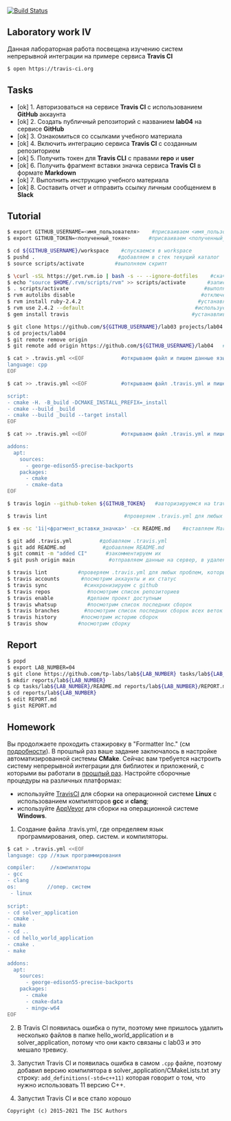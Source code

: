 [![Build Status](https://travis-ci.com/Sudar-Kudr/lab04.svg?branch=main)](https://travis-ci.com/Sudar-Kudr/lab04)
## Laboratory work IV

Данная лабораторная работа посвещена изучению систем непрерывной интеграции на примере сервиса **Travis CI**

```sh
$ open https://travis-ci.org
```

## Tasks

- [ok] 1. Авторизоваться на сервисе **Travis CI** с использованием **GitHub** аккаунта
- [ok] 2. Создать публичный репозиторий с названием **lab04** на сервисе **GitHub**
- [ok] 3. Ознакомиться со ссылками учебного материала
- [ok] 4. Включить интеграцию сервиса **Travis CI** с созданным репозиторием
- [ok] 5. Получить токен для **Travis CLI** с правами **repo** и **user**
- [ok] 6. Получить фрагмент вставки значка сервиса **Travis CI** в формате **Markdown**
- [ok] 7. Выполнить инструкцию учебного материала
- [ok] 8. Составить отчет и отправить ссылку личным сообщением в **Slack**

## Tutorial

```sh
$ export GITHUB_USERNAME=<имя_пользователя>    #присваиваем <имя_пользователя> в переменную GITHUB_USERNAME
$ export GITHUB_TOKEN=<полученный_токен>      #присваиваем <полученный_токен> в переменную GITHUB_TOKEN
```

```sh
$ cd ${GITHUB_USERNAME}/workspace    #спускаемся в workspace
$ pushd .                           #добавляем в стек текущий каталог
$ source scripts/activate          #выполняем скрипт
```

```sh
$ \curl -sSL https://get.rvm.io | bash -s -- --ignore-dotfiles    #скачиваем файл по ссылке | игноририруем скрытые файлы
$ echo "source $HOME/.rvm/scripts/rvm" >> scripts/activate       #записываем файл в скрипт-файл
$ . scripts/activate                                            #выполняем скрипт
$ rvm autolibs disable                                         #отключеним дополнительные действия
$ rvm install ruby-2.4.2                                      #устанавливаем ruby 2.4.2
$ rvm use 2.4.2 --default                                    #используем версию ruby 2.4.2 по умолчанию
$ gem install travis                                        #устанавливаем travis
```

```sh
$ git clone https://github.com/${GITHUB_USERNAME}/lab03 projects/lab04   #клонируем репозиторий из lab03 в директорию projects/lab04
$ cd projects/lab04                                                     #переходим директорию projects/lab04
$ git remote remove origin                                             #удаляем старую ссылку репозитория
$ git remote add origin https://github.com/${GITHUB_USERNAME}/lab04   #добавляем ссылку репозитория в управление репозиториями
```

```sh
$ cat > .travis.yml <<EOF            #открываем файл и пишем данные языка программирования от EOF до EOF
language: cpp
EOF
```

```sh
$ cat >> .travis.yml <<EOF           #открываем файл .travis.yml и пишем данные скрипта от EOF до EOF

script:
- cmake -H. -B_build -DCMAKE_INSTALL_PREFIX=_install
- cmake --build _build
- cmake --build _build --target install
EOF
```

```sh
$ cat >> .travis.yml <<EOF           #открываем файл .travis.yml и пишем данные от EOF до EOF

addons:
  apt:
    sources:
      - george-edison55-precise-backports
    packages:
      - cmake
      - cmake-data
EOF
```

```sh
$ travis login --github-token ${GITHUB_TOKEN}   #авторизируемся на travis
```

```sh
$ travis lint                         #проверяем .travis.yml для любых проблем, которые он может обнаружить
```

```sh
$ ex -sc '1i|<фрагмент_вставки_значка>' -cx README.md    #вставляем Markdown значок от сервиса Travis CI
```

```sh
$ git add .travis.yml         #добавляем .travis.yml
$ git add README.md            #добавляем README.md
$ git commit -m "added CI"      #закомментируем их
$ git push origin main           #отправляем данные на сервер, в удаленный репозиторий main
```

```sh
$ travis lint          #проверяем .travis.yml для любых проблем, которые он может обнаружить
$ travis accounts       #посмотрим аккаунты и их статус
$ travis sync            #синхронизируем с github
$ travis repos            #посмотрим список репозиториев
$ travis enable           #делаем проект доступным
$ travis whatsup          #посмотрим список последних сборок
$ travis branches        #посмотрим список последних сборок всех веток
$ travis history        #посмотрим историю сборок
$ travis show          #посмотрим сборку
```

## Report

```sh
$ popd                                                                           #удаляем из стека текущий каталог
$ export LAB_NUMBER=04                                                          #присваиваем 04 в переменную LAB_NUMBER
$ git clone https://github.com/tp-labs/lab${LAB_NUMBER} tasks/lab${LAB_NUMBER} #клонируем из ссылки в директорию (в наше случае-tasks/lab04)
$ mkdir reports/lab${LAB_NUMBER}                                              #создаем в директории reports папку (в нашем случае- lab04)                                      
$ cp tasks/lab${LAB_NUMBER}/README.md reports/lab${LAB_NUMBER}/REPORT.md     #спускаемся в директорию (в наше случае- lab04)
$ cd reports/lab${LAB_NUMBER}                                               #копируем из одной директории в другую
$ edit REPORT.md                                                           #редактируем REPORT.md
$ gist REPORT.md                                                          #сохраняем REPORT.md
```

## Homework

Вы продолжаете проходить стажировку в "Formatter Inc." (см [подробности](https://github.com/tp-labs/lab03#Homework)).
В прошлый раз ваше задание заключалось в настройке автоматизированной системы **CMake**.
Сейчас вам требуется настроить систему непрерывной интеграции для библиотек и приложений, с которыми вы работали в [прошлый раз](https://github.com/tp-labs/lab03#Homework). Настройте сборочные процедуры на различных платформах:
* используйте [TravisCI](https://travis-ci.com/) для сборки на операционной системе **Linux** с использованием компиляторов **gcc** и **clang**;
* используйте [AppVeyor](https://www.appveyor.com/) для сборки на операционной системе **Windows**.

1. Создание файла .travis.yml, где определяем язык программирования, опер. систем. и компиляторы.
```sh
$ cat > .travis.yml <<EOF
language: cpp //язык программирования

compiler:     //компиляторы
- gcc
- clang
os:          //опер. систем
 - linux
  
script:
- cd solver_application
- cmake .
- make
- cd ..
- cd hello_world_application
- cmake .
- make

addons:
  apt:
    sources:
      - george-edison55-precise-backports
    packages:
      - cmake
      - cmake-data
      - mingw-w64
EOF
```

2. В Travis CI появилась ошибка о пути, поэтому мне пришлось удалить несколько файлов в папке hello_world_application и в solver_application, потому что они както связаны с lab03 и это мешало тревису.

3. Запустил Travis CI и появилась ошибка в самом ```.cpp``` файле, поэтому добавил версию компилятора в solver_application/CMakeLists.txt эту строку:
```add_definitions(-std=c++11)```
которая говорит о том, что нужно использовать 11 версию С++.

4. Запустил Travis CI и все стало хорошо


```
Copyright (c) 2015-2021 The ISC Authors
```
